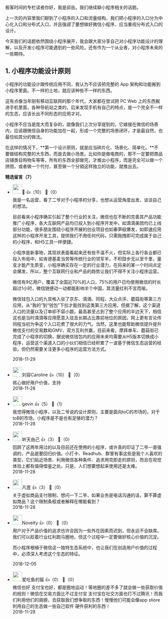 极客时间的专栏读者你好，我是邱岳。我们继续聊小程序相关的话题。

上一次的内容里我们聊到了小程序的入口和流量结构，我们把小程序的入口分为中心化入口和分布式入口，并且强调了要想做好微信小程序，应当重视分布式入口的设计。

今天我们的话题依然围绕小程序展开，我会跟大家分享自己对小程序功能设计的理解，以及开发小程序可能遇到的一些风险，还有作为一个从业者，对小程序未来的一些期待。

## 1. 小程序功能设计原则

小程序的功能设计跟传统应用不同，我认为不应该把完整的 App 架构和功能搬到小程序里面。不一样的土地，就应该种些不一样的东西。

这有点像当年刚有移动互联网的那个年代，大家都在尝试把 PC Web 上的东西搬进手机里面，各种导航站之类的，后来发现手机有自己的特点，是一个完全不一样的生态，应该长出不同形态的应用才对。

小程序不应当是庞大而复杂的，就像我们上次分享提到的，它嫁接在微信的场景内，应该跟微信自身的功能加在一起，形成一个完整的场景闭环，才是最自然，也最恰如其分的做法。

在这样的情况下，**第一个设计原则，就是应当碎片化、场景化、简单化。**不要做结构完整的大东西，而是去做小场景。比如你是做电商的，那不一定要把商品店铺类目购物车等等，所有的东西全部做完，才推出小程序，而是完全可以做一个拼团，或者做一个代付，甚至做一个分销这样独立的功能，就推出去。
<div><strong>精选留言（7）</strong></div><ul>
<li><img src="https://static001.geekbang.org/account/avatar/00/10/15/8e/8fc00a53.jpg" width="30px"><span>🐎</span> 👍（10） 💬（0）<div>我是一名运营，看了二爷对于小程序的分享，也想从运营角度出发，谈谈自己的想法。 

目前看来小程序确实引起了整个行业的关注，微信也在不断的完善其产品功能推广小程序，各大互联网产品均已投入到小程序开发中，如滴滴美团均已上线部分功能，很多朋友围绕小程序开展的创业项目也如春笋般爆发，如即速应用这样的小程序开发工具，提供我们不用任何代码，只需拖拽即可完成属于自己的小程序，和H5工具一样便捷。

小程序是新事物，其现状表面看起来还有些不温不火，但实际上各行各业都已投入布局中，如肯德基麦当劳等传统行业的领军羊，不积跬步无以至千里，量变才能产生质变，小程序确实存在一定的行业潜力，在将来的某一个时间点定会爆发，所以，整个互联网行业和产品的趋势让我们不得不关注小程序运营。

微信有9亿用户，覆盖了全国近70%的人口，75%的用户日均使用微信的时长超过1小时，微信随便动一动都能影响半个中国，其流量红利不言而喻。

微信钱包入口的九宫格入驻了京东、滴滴、同程、大众点评、蘑菇街等第三方应用，从“我的”到“钱包”下拉才能找到这类第三方应用，但据了解，这个渠道入口的流量以及订单却不容小觑，最高甚至占到了整个应用的半边天下，相信这也是当时滴滴等应用愿意入驻且长期占比靠前地位的原因，网上更有言论传同程当初为争这个入口花费了很大的力气。当然，这里也能帮助微信提升提升微信支付的交易数和GMV，双方互利共赢，目前来看，摩拜单车、蘑菇街已完成了小程序的切换，据说微信钱包内的应用未来均需要从H5版本切换成小程序，运营这个渠道入口的小伙们相信已经积累了一波基于微信生态运营的经验，但仍然需要关注更多小程序的运营方法方式。
</div>2018-11-29</li><br/><li><img src="https://static001.geekbang.org/account/avatar/00/0f/47/2a/1eec5015.jpg" width="30px"><span>刘容Caroline</span> 👍（10） 💬（0）<div>核心做好用户价值，支持</div>2018-11-28</li><br/><li><img src="https://static001.geekbang.org/account/avatar/00/0f/59/26/1015d573.jpg" width="30px"><span>gevin</span> 👍（5） 💬（1）<div>我觉得微信小程序，以及二爷说的设计原则，主要是面向toC的市场的，对于toB的市场，小程序是不是也有足够的潜力？</div>2018-11-28</li><br/><li><img src="https://static001.geekbang.org/account/avatar/00/0f/8e/8b/38b93ca0.jpg" width="30px"><span>听天由己</span> 👍（3） 💬（0）<div>回顾了这两年用过的以及目前还在使用的小程序，或许真的印证了二爷一直强调的，产品是要回归价值。小打卡、Readhub、群里有事这些是我个人喜欢的类型，它们贴近场景、利用微信各种条件、追求用完即走的原则，而且在视觉体验上都有值得借鉴之处。只是，人们想要想起来使用还是太难。</div>2018-11-28</li><br/><li><img src="" width="30px"><span>凡壹</span> 👍（3） 💬（0）<div>关于虚拟商品支付限制，想问一下二爷，如果业务是电话沟通的话，算不算虚拟商品？这个限制条框或者解释在哪能看到？</div>2018-11-28</li><br/><li><img src="https://static001.geekbang.org/account/avatar/00/12/1a/04/8c327014.jpg" width="30px"><span>Novelty</span> 👍（0） 💬（0）<div>用户对于产品价值的追求也许会因为一些外在因素而迟到，但永远不会缺席。我们可以趁着行业红利跑马圈地，但这个过程中一定要做好核心价值的沉淀。

而小程序根植于微信这一独特生态系统中，也让我们在创造用户价值的过程中，必须深入考虑这个生态的特征。</div>2018-12-05</li><br/><li><img src="https://static001.geekbang.org/account/avatar/00/12/47/58/9dfd822d.jpg" width="30px"><span>爱吃鱼的猫</span> 👍（0） 💬（0）<div>微信也好 支付宝也好，都是圈地运动！等地圈的差不多了就会做一些获取价值的规则！微信在交易方面比不过支付宝 支付宝在社交方面也打不过腾讯！而我们利用他们的肩膀，去获取我们想争取的东西！慢慢他们可能会像app stiore利用自己的生态做一些自己软件 硬件获利的东西！</div>2018-11-28</li><br/>
</ul>